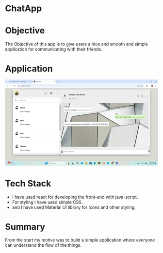 # ChatApp
# Objective
The Objective of this app is to give users a nice and smooth and simple application for communicating with their friends.

# Application 
![Application Overview](./src/component/assets/application-sc.png)

# Tech Stack
- I have used react for developing the front-end with java-script.
- For styling I have used simple CSS.
- and I have used Material UI library for Icons and other styling.

# Summary 
From the start my motive was to build a simple application where everyone can understand the flow of the things. 
